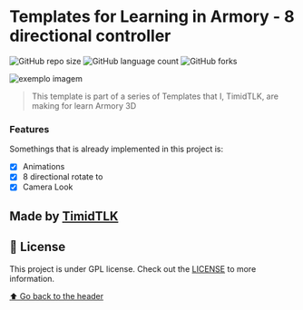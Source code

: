 # Templates for Learning in Armory - 8 directional controller

![GitHub repo size](https://img.shields.io/github/repo-size/timidtlk/eightDirections-Armory?style=for-the-badge)
![GitHub language count](https://img.shields.io/github/languages/count/iuricode/eightDirections-Armory?style=for-the-badge)
![GitHub forks](https://img.shields.io/github/forks/iuricode/eightDirections-Armory?style=for-the-badge)

<img src="https://avatars.githubusercontent.com/u/20436620?s=280&v=4.png" alt="exemplo imagem">

> This template is part of a series of Templates that I, TimidTLK, are making for learn Armory 3D

### Features

Somethings that is already implemented in this project is:

- [x] Animations
- [x] 8 directional rotate to
- [x] Camera Look

## Made by <a href="github.com/timidtlk">TimidTLK</a>

## 📝 License

This project is under GPL license. Check out the [LICENSE](LICENSE.md) to more information. 

[⬆ Go back to the header](#eightDirections-Armory)<br>
